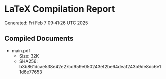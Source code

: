 # LaTeX Compilation Report
Generated: Fri Feb  7 09:41:26 UTC 2025
## Compiled Documents
- main.pdf
  - Size: 32K
  - SHA256: b3b861dcae538e42e27cd959e050243ef2be64deaf243b9de8dc6e11d6e77653
